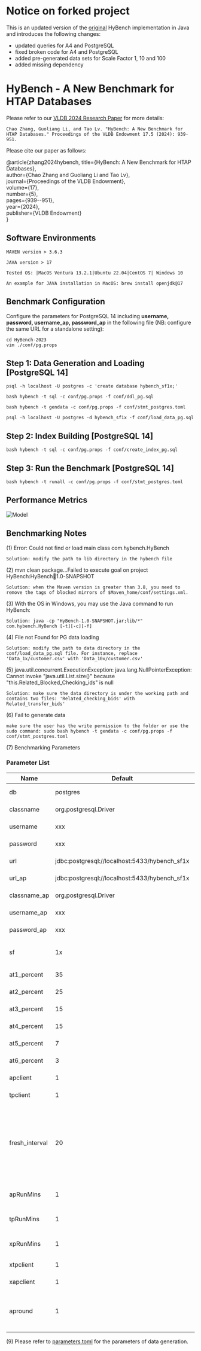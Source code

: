 # Notice on forked project

This is an updated version of the [original](https://github.com/Rucchao/HyBench-2024) HyBench implementation in Java and introduces the following changes:
- updated queries for A4 and PostgreSQL
- fixed broken code for A4 and PostgreSQL
- added pre-generated data sets for Scale Factor 1, 10 and 100
- added missing dependency

# HyBench - A New Benchmark for HTAP Databases 

Please refer to our [VLDB 2024 Research Paper](https://vldb.org/pvldb/volumes/17/paper/HyBench%3A%20A%20New%20Benchmark%20for%20HTAP%20Databases) for more details:

```
Chao Zhang, Guoliang Li, and Tao Lv. "HyBench: A New Benchmark for HTAP Databases." Proceedings of the VLDB Endowment 17.5 (2024): 939-951.
```
Please cite our paper as follows:

@article{zhang2024hybench,
  title={HyBench: A New Benchmark for HTAP Databases},\
  author={Chao Zhang and Guoliang Li and Tao Lv},\
  journal={Proceedings of the VLDB Endowment},\
  volume={17},\
  number={5},\
  pages={939--951},\
  year={2024},\
  publisher={VLDB Endowment}\
}


## Software Environments
```
MAVEN version > 3.6.3

JAVA version > 17

Tested OS: |MacOS Ventura 13.2.1|Ubuntu 22.04|CentOS 7| Windows 10

An example for JAVA installation in MacOS: brew install openjdk@17
```


## Benchmark Configuration

Configure the parameters for PostgreSQL 14 including **username, password, username_ap, password_ap** in the following file (NB: configure the same URL for a standalone setting):

```
cd HyBench-2023
vim ./conf/pg.props
```
## Step 1: Data Generation and Loading [PostgreSQL 14]
```
psql -h localhost -U postgres -c 'create database hybench_sf1x;'

bash hybench -t sql -c conf/pg.props -f conf/ddl_pg.sql

bash hybench -t gendata -c conf/pg.props -f conf/stmt_postgres.toml

psql -h localhost -U postgres -d hybench_sf1x -f conf/load_data_pg.sql
```

## Step 2: Index Building [PostgreSQL 14]

```
bash hybench -t sql -c conf/pg.props -f conf/create_index_pg.sql
```

## Step 3: Run the Benchmark [PostgreSQL 14]

```
bash hybench -t runall -c conf/pg.props -f conf/stmt_postgres.toml
```

## Performance Metrics
![Model](https://github.com/Rucchao/HyBench-2023/blob/master/Metrics.png)

## Benchmarking Notes
(1) Error: Could not find or load main class com.hybench.HyBench
```
Solution: modify the path to lib directory in the hybench file
```

(2) mvn clean package...Failed to execute goal on project HyBench:HyBench:jar:1.0-SNAPSHOT
```
Solution: when the Maven version is greater than 3.8, you need to remove the tags of blocked mirrors of $Maven_home/conf/settings.xml. 
```

(3) With the OS in Windows, you may use the Java command to run HyBench: 
```
Solution: java -cp "HyBench-1.0-SNAPSHOT.jar;lib/*" com.hybench.HyBench [-t][-c][-f]
```
(4) File not Found for PG data loading
```
Solution: modify the path to data directory in the conf/load_data_pg.sql file. For instance, replace 'Data_1x/customer.csv' with 'Data_10x/customer.csv'
```

(5) java.util.concurrent.ExecutionException: java.lang.NullPointerException: Cannot invoke "java.util.List.size()" because "this.Related_Blocked_Checking_ids" is null

```
Solution: make sure the data directory is under the working path and contains two files: 'Related_checking_bids' with Related_transfer_bids'
```

(6) Fail to generate data
```
make sure the user has the write permission to the folder or use the sudo command: sudo bash hybench -t gendata -c conf/pg.props -f conf/stmt_postgres.toml
```

(7) Benchmarking Parameters

### Parameter List

| Name            | Default                                       | Description                                                                                  | Comments                                      |   |
|----------------|-------------------------------------------|----------------------------------------------------------------------------------------|------------------------------------------|---|
| db             | postgres                                     | System Under Test      |                      |   |
| classname      | org.postgresql.Driver                     | TP JDBC Driver                                                                 |                                          |   |
| username       | xxx                                       | TP username                                                                           |                                          |   |
| password       | xxx                                       |TP password                                                                            |                                          |   |
| url            | jdbc:postgresql://localhost:5433/hybench_sf1x | TP JDBC URL                                          |                                          |   |
| url_ap         | jdbc:postgresql://localhost:5433/hybench_sf1x | AP JDBC URL                                         |                                          |   |
| classname_ap   | org.postgresql.Driver                    |  AP JDBC Driver                                                                    |                                          |   |
| username_ap    | xxx                                       | AP username                                                                            |                                          |   |
| password_ap    | xxx                                       | AP password                                                                            |                                          |   |
| sf             | 1x                                        | scale factor: 1x、10x、100x。                                                       |  |   |
| at1_percent    | 35                                        | AT1 ratio                                              | sum= 100%        |   |
| at2_percent    | 25                                        | AT2 ratio                                                   | sum= 100%          |   |
| at3_percent    | 15                                        | AT3 ratio                                                | sum= 100%          |   |
| at4_percent    | 15                                        | AT4 ratio                                                 | sum= 100%          |   |
| at5_percent    | 7                                         | AT5 ratio                                                  | sum= 100%          |   |
| at6_percent    | 3                                         | AT6 ratio                                                 | sum= 100%          |   |
| apclient       | 1                                         | AP concurrency                                             |                                          |   |
| tpclient       | 1                                         | TP concurrency                                                 |                                          |   |
| fresh_interval | 20                                        | If xpRunMins is set to 1 min，then the freshne evaluation is performed every 60/20=3 seconds  |                                          |   |
| apRunMins      | 1                                         | AP evaluation time                                                                            |                                          |   |
| tpRunMins      | 1                                         | TP evaluation time                                                                              |                                          |   |
| xpRunMins      | 1                                         | XP evaluation time                                                                             |                                          |   |
| xtpclient      | 1                                         | XP-ATS concurrency                                                             |                                          |   |
| xapclient      | 1                                         | XP-IQS concurrency                                                                |                                          |   |
| apround        | 1                                         | AP round，at least 1 round should be evaluated                                                                | AP Power test                      |   |

(9) Please refer to [parameters.toml](https://github.com/Rucchao/HyBench-2023/blob/master/src/main/resources/parameters.toml) for the parameters of data generation.

